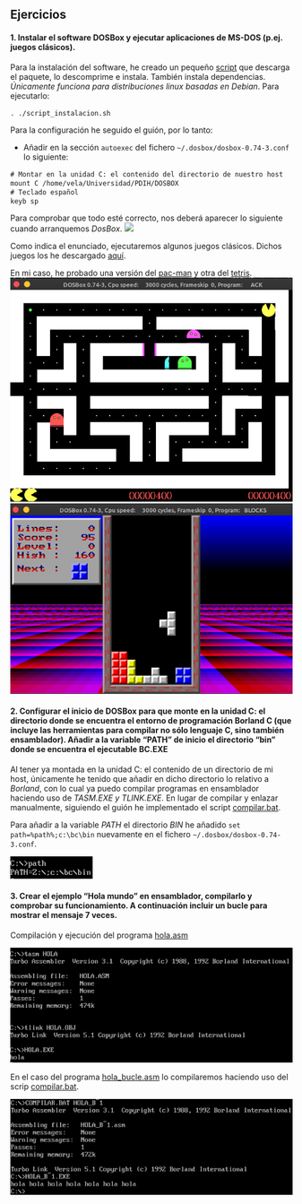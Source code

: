 ## Ejercicios

#### 1. Instalar el software DOSBox y ejecutar aplicaciones de MS-DOS (p.ej. juegos clásicos).
Para la instalación del software, he creado un pequeño [script](https://github.com/sergiovp/PDIH/blob/master/Seminarios/S1/script_instalacion.sh) que descarga el paquete, lo descomprime e instala. También instala dependencias. *Únicamente funciona para distribuciones linux basadas en Debian*. Para ejecutarlo: 
~~~
. ./script_instalacion.sh
~~~

Para la configuración he seguido el guión, por lo tanto:

+ Añadir en la sección `autoexec` del fichero `~/.dosbox/dosbox-0.74-3.conf` lo siguiente:
~~~
# Montar en la unidad C: el contenido del directorio de nuestro host
mount C /home/vela/Universidad/PDIH/DOSBOX
# Teclado español
keyb sp
~~~

Para comprobar que todo esté correcto, nos deberá aparecer lo siguiente cuando arranquemos *DosBox*.
![](https://github.com/sergiovp/PDIH/blob/master/Seminarios/S1/images/configuraci%C3%B3n.png)

Como indica el enunciado, ejecutaremos algunos juegos clásicos. Dichos juegos los he descargado  [aquí](https://www.dosgames.com).

En mi caso, he probado una versión del [pac-man](https://www.dosgames.com/game/ack-man/)  y otra del [tetris](https://www.dosgames.com/game/blocks-from-hell/). 
![](https://github.com/sergiovp/PDIH/blob/master/Seminarios/S1/images/pacman.png) 
![](https://github.com/sergiovp/PDIH/blob/master/Seminarios/S1/images/tetris.png)

#### 2. Configurar el inicio de DOSBox para que monte en la unidad C: el directorio donde se encuentra el entorno de programación Borland C (que incluye las herramientas para compilar no sólo lenguaje C, sino también ensamblador). Añadir a la variable “PATH” de inicio el directorio “bin” donde se encuentra el ejecutable BC.EXE

Al tener ya montada en la unidad C: el contenido de un directorio de mi host, únicamente he tenido que añadir en dicho directorio lo relativo a *Borland*, con lo cual ya puedo compilar programas en ensamblador haciendo uso de *TASM.EXE y TLINK.EXE*.
En lugar de compilar y enlazar manualmente, siguiendo el guión he implementado el script [compilar.bat](https://github.com/sergiovp/PDIH/blob/master/Seminarios/S1/compilar.bat).

Para añadir a la variable *PATH* el directorio *BIN* he añadido `set path=%path%;c:\bc\bin` nuevamente en el fichero `~/.dosbox/dosbox-0.74-3.conf`.

![](https://github.com/sergiovp/PDIH/blob/master/Seminarios/S1/images/path.png)

#### 3. Crear el ejemplo “Hola mundo” en ensamblador, compilarlo y comprobar su funcionamiento. A continuación incluir un bucle para mostrar el mensaje 7 veces.

Compilación y ejecución del programa [hola.asm](https://github.com/sergiovp/PDIH/blob/master/Seminarios/S1/sources/hola.asm) 

![](https://github.com/sergiovp/PDIH/blob/master/Seminarios/S1/images/hola.png)

En el caso del programa [hola_bucle.asm](https://github.com/sergiovp/PDIH/blob/master/Seminarios/S1/sources/hola_bucle.asm) lo compilaremos haciendo uso del scrip [compilar.bat]().

![](https://github.com/sergiovp/PDIH/blob/master/Seminarios/S1/images/hola_bucle.png)